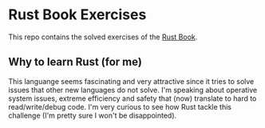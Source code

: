 # Rust Book Exercises

This repo contains the solved exercises of the [Rust Book](https://doc.rust-lang.org/book/).

## Why to learn Rust (for me)

This languange seems fascinating and very attractive since it tries to solve issues that other new languages do not solve.
I'm speaking about operative system issues, extreme efficiency and safety that (now) translate to hard to read/write/debug code.
I'm very curious to see how Rust tackle this challenge (I'm pretty sure I won't be disappointed).